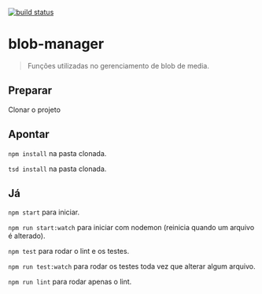 [![build status](https://gitlab.com/squidit/blob-manager/badges/master/build.svg)](https://gitlab.com/squidit/blob-manager/commits/master)

# blob-manager
> Funções utilizadas no gerenciamento de blob de media.

## Preparar
Clonar o projeto

## Apontar
`npm install` na pasta clonada.

`tsd install` na pasta clonada.

## Já

`npm start` para iniciar.

`npm run start:watch` para iniciar com nodemon (reinicia quando um arquivo é alterado).

`npm test` para rodar o lint e os testes.

`npm run test:watch` para rodar os testes toda vez que alterar algum arquivo.

`npm run lint` para rodar apenas o lint.
